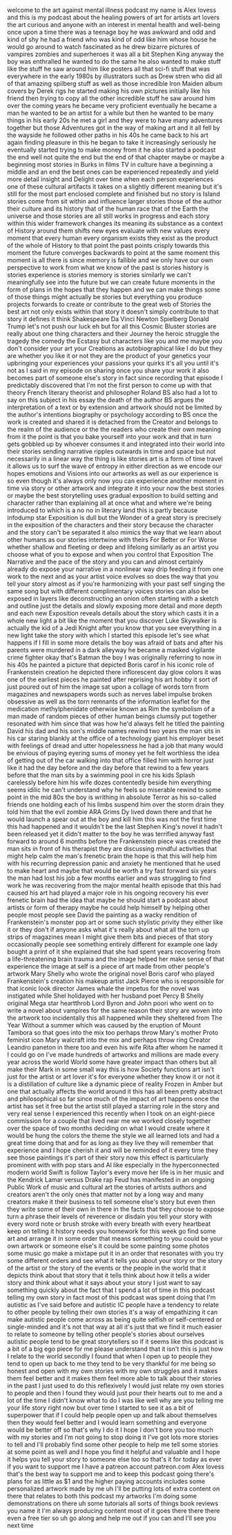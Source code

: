welcome to the art against mental illness podcast my name is Alex lovess and this is my podcast about the healing powers of art for artists art lovers the art curious and anyone with an interest in mental health and well-being once upon a time there was a teenage boy he was awkward and odd and kind of shy he had a friend who was kind of odd like him whose house he would go around to watch fascinated as he drew bizarre pictures of vampires zombies and superheroes it was all a bit Stephen King anyway the boy was enthralled he wanted to do the same he also wanted to make stuff like the stuff he saw around him like posters all that sci-fi stuff that was everywhere in the early 1980s by illustrators such as Drew stren who did all of that amazing spilberg stuff as well as those incredible Iron Maiden album covers by Derek rigs he started making his own pictures initially like his friend then trying to copy all the other incredible stuff he saw around him over the coming years he became very proficient eventually he became a man he wanted to be an artist for a while but then he wanted to be many things in his early 20s he met a girl and they were to have many adventures together but those Adventures got in the way of making art and it all fell by the wayside he followed other paths in his 40s he came back to his art again finding pleasure in this he began to take it increasingly seriously he eventually started trying to make money from it he also started a podcast the end well not quite the end but the end of that chapter maybe or maybe a beginning most stories in Burks in films TV in culture have a beginning a middle and an end the best ones can be experienced repeatedly and yield more detail insight and Delight over time when each person experiences one of these cultural artifacts it takes on a slightly different meaning but it's still for the most part enclosed complete and finished but no story is Island stories come from sit within and influence larger stories those of the author their culture and its history that of the human race that of the Earth the universe and those stories are all still works in progress and each story within this wider framework changes its meaning its substance as a context of History around them shifts new eyes evaluate with new values every moment that every human every organism exists they exist as the product of the whole of History to that point the past points crisply towards this moment the future converges backwards to point at the same moment this moment is all there is since memory is fallible and we only have our own perspective to work from what we know of the past is stories history is stories experience is stories memory is stories similarly we can't meaningfully see into the future but we can create future moments in the form of plans in the hopes that they happen and we can make things some of those things might actually be stories but everything you produce projects forwards to create or contribute to the great web of Stories the best art not only exists within that story it doesn't simply contribute to that story it defines it think Shakespeare Da Vinci Newton Spielberg Donald Trump let's not push our luck eh but for all this Cosmic Bluster stories are really about one thing characters and their Journey the heroic struggle the tragedy the comedy the Ecstasy but characters like you and me maybe you don't consider your art your Creations as autobiographical like I do but they are whether you like it or not they are the product of your genetics your upbringing your experiences your passions your quirks it's all you until it's not as I said in my episode on sharing once you share your work it also becomes part of someone else's story in fact since recording that episode I predictably discovered that I'm not the first person to come up with that theory French literary theorist and philosopher Roland BS also had a lot to say on this subject in his essay the death of the author BS argues the interpretation of a text or by extension and artwork should not be limited by the author's intentions biography or psychology according to BS once the work is created and shared it is detached from the Creator and belongs to the realm of the audience or the the readers who create their own meaning from it the point is that you bake yourself into your work and that in turn gets gobbled up by whoever consumes it and integrated into their world into their stories sending narrative ripples outwards in time and space but not necessarily in a linear way the thing is like stories art is a form of time travel it allows us to surf the wave of entropy in either direction as we encode our hopes emotions and Visions into our artworks as well as our experience is so even though it's always only now you can experience another moment in time via story or other artwork and integrate it into your now the best stories or maybe the best storytelling uses gradual exposition to build setting and character rather than explaining all at once what and where we're being introduced to which is a no no in literary land this is partly because infodump star Exposition is dull but the Wonder of a great story is precisely in the exposition of the characters and their story because the character and the story can't be separated it also mimics the way that we learn about other humans as our stories intertwine with theirs For Better or For Worse whether shallow and fleeting or deep and lifelong similarly as an artist you choose what of you to expose and when you control that Exposition The Narrative and the pace of the story and you can and almost certainly already do expose your narrative in a nonlinear way drip feeding it from one work to the next and as your artist voice evolves so does the way that you tell your story almost as if you're harmonizing with your past self singing the same song but with different complimentary voices stories can also be exposed in layers like deconstructing an onion often starting with a sketch and outline just the details and slowly exposing more detail and more depth and each new Exposition reveals details about the story which casts it in a whole new light a bit like the moment that you discover Luke Skywalker is actually the kid of a Jedi Knight after you know that you see everything in a new light take the story with which I started this episode let's see what happens if I fill in some more details the boy was afraid of bats and after his parents were murdered in a dark alleyway he became a masked vigilante crime fighter okay that's Batman the boy I was originally referring to now in his 40s he painted a picture that depicted Boris carof in his iconic role of Frankenstein creation he depicted there inflorescent day glow colors it was one of the earliest pieces he painted after reprising his art hobby it sort of just poured out of him the image sat upon a collage of words torn from magazines and newspapers words such as nerves label impulse broken obsessive as well as the torn remnants of the information leaflet for the medication methylphenidate otherwise known as Rim the symbolism of a man made of random pieces of other human beings clumsily put together resonated with him since that was how he'd always felt he titled the painting David his dad and his son's middle names rewind two years the man sits in his car staring blankly at the office of a technology giant his employer beset with feelings of dread and utter hopelessness he had a job that many would be envious of paying eyering sums of money yet he felt worthless the idea of getting out of the car walking into that office filled him with horror just like it had the day before and the day before that rewind to a few years before that the man sits by a swimming pool in cre his kids Splash carelessly before him his wife dozes contentedly beside him everything seems idilic he can't understand why he feels so miserable rewind to some point in the mid 80s the boy is writhing in absolute Terror as his so-called friends one holding each of his limbs suspend him over the storm drain they told him that the evil zombie ARA Grims Dy lived down there and that he would launch a spear out at the boy and kill him this was not the first time this had happened and it wouldn't be the last Stephen King's novel it hadn't been released yet it didn't matter to the boy he was terrified anyway fast forward to around 6 months before the Frankenstein piece was created the man sits in front of his therapist they are discussing mindful activities that might help calm the man's frenetic brain the hope is that this will help him with his recurring depression panic and anxiety he mentioned that he used to make heart and maybe that would be worth a try fast forward six years the man had lost his job a few months earlier and was struggling to find work he was recovering from the major mental health episode that this had caused his art had played a major role in his ongoing recovery his ever frenetic brain had the idea that maybe he should start a podcast about artists or form of therapy maybe he could help himself by helping other people most people see David the painting as a wacky rendition of Frankenstein's monster pop art or some such stylistic privity they either like it or they don't if anyone asks what it's really about what all the torn up strips of magazines mean I might give them bits and pieces of that story occasionally people see something entirely different for example one lady bought a print of it she explained that she had spent years recovering from a life-threatening brain trauma and the image helped her make sense of that experience the image at self is a piece of art made from other people's artwork Mary Shelly who wrote the original novel Boris carof who played Frankenstein's creation his makeup artist Jack Pierce who is responsible for that iconic look director James whale the impetus for the novel was instigated while Shel holidayed with her husband poet Percy B Shelly original Mega star heartthrob Lord Byron and John poori who went on to write a novel about vampires for the same reason their story are woven into the artwork too incidentally this all happened while they sheltered from The Year Without a summer which was caused by the eruption of Mount Tambora so that goes into the mix too perhaps throw Mary's mother Proto feminist icon Mary walcraft into the mix and perhaps throw ring Creator Leandro paneton in there too and even his wife Rita after whom he named it I could go on I've made hundreds of artworks and millions are made every year across the world World some have greater impact than others but all make their Mark in some small way this is how Society functions art isn't just for the artist or art lover it's for everyone whether they know it or not it is a distillation of culture like a dynamic piece of reality Frozen in Amber but one that actually affects the world around it this has all been pretty abstract and philosophical so far since much of the impact of art happens once the artist has set it free but the artist still played a starring role in the story and very real sense I experienced this recently when I took on an eight-piece commission for a couple that lived near me we worked closely together over the space of two months deciding on what I would create where it would be hung the colors the theme the style we all learned lots and had a great time doing that and for as long as they live they will remember that experience and I hope cherish it and will be reminded of it every time they see those paintings it's part of their story now this effect is particularly prominent with with pop stars and Al like especially in the hyperconnected modern world Swift is follow Taylor's every move her life is in her music and the Kendrick Lamar versus Drake rap Feud has manifested in an ongoing Public Work of music and cultural art the stories of artists authors and creators aren't the only ones that matter not by a long way and many creators make it their business to tell someone else's story but even then they write some of their own in there in the facts that they choose to expose turn a phrase their levels of reverence or disdain you tell your story with every word note or brush stroke with every breath with every heartbeat keep on telling it history needs you homework for this week go find some art and arrange it in some order that means something to you could be your own artwork or someone else's it could be some painting some photos some music go make a mixtape put it in an order that resonates with you try some different orders and see what it tells you about your story or the story of the artist or the story of the events or the people in the world that it depicts think about that story that it tells think about how it tells a wider story and think about what it says about your story I just want to say something quickly about the fact that I spend a lot of time in this podcast telling my own story in fact most of this podcast was spent doing that I'm autistic as I've said before and autistic IC people have a tendency to relate to other people by telling their own stories it's a way of empathizing it can make autistic people come across as being quite selfish or self-centered or single-minded and it's not that way at all it's just that we find it much easier to relate to someone by telling other people's stories about ourselves autistic people tend to be great storytellers so if it seems like this podcast is a bit of a big ego piece for me please understand that it isn't this is just how I relate to the world secondly I found that when I open up to people they tend to open up back to me they tend to be very thankful for me being so honest and open with my own stories with my own struggles and it makes them feel better and it makes them feel more able to talk about their stories in the past I just used to do this reflexively I would just relate my own stories to people and then I found they would just pour their hearts out to me and a lot of the time I didn't know what to do I was like well why are you telling me your life story right now but over time I started to see it as a bit of superpower that if I could help people open up and talk about themselves then they would feel better and I would learn something and everyone would be better off so that's why I do it I hope I don't bore you too much with my stories and I'm not going to stop doing it I've got lots more stories to tell and I'll probably find some other people to help me tell some stories at some point as well and I hope you find it helpful and valuable and I hope it helps you tell your story to someone else too so that's it for today as ever if you want to support me I have a patreon account patreon.com Alex lovess that's the best way to support me and to keep this podcast going there's plans for as little as $1 and the higher paying accounts includes some personalized artwork made by me uh I'll be putting lots of extra content on there that relates to both this podcast my artworks I'm doing some demonstrations on there uh some tutorials all sorts of things book reviews you name it I'm always producing content most of it goes there there there even a free tier so uh go along and help me out if you can and I'll see you next time